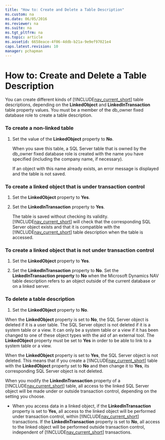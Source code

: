 ```yaml
---
title: "How to: Create and Delete a Table Description"
ms.custom: na
ms.date: 06/05/2016
ms.reviewer: na
ms.suite: na
ms.tgt_pltfrm: na
ms.topic: article
ms.assetid: 6658eace-4f06-4ddb-b21a-9e9ef97021e4
caps.latest.revision: 10
manager: pchapman
---
```

# How to: Create and Delete a Table Description
You can create different kinds of [!INCLUDE[nav_current_short](includes/nav_current_short_md.md)] table descriptions, depending on the **LinkedObject** and **LinkedInTransaction** table property values. You must be a member of the db\_owner fixed database role to create a table description.  
  
### To create a non\-linked table  
  
1.  Set the value of the **LinkedObject** property to **No**.  
  
     When you save this table, a SQL Server table that is owned by the db\_owner fixed database role is created with the name you have specified \(including the company name, if necessary\).  
  
     If an object with this name already exists, an error message is displayed and the table is not saved.  
  
### To create a linked object that is under transaction control  
  
1.  Set the **LinkedObject** property to **Yes**.  
  
2.  Set the **LinkedInTransaction** property to **Yes**.  
  
     The table is saved without checking its validity. [!INCLUDE[nav_current_short](includes/nav_current_short_md.md)] will check that the corresponding SQL Server object exists and that it is compatible with the [!INCLUDE[nav_current_short](includes/nav_current_short_md.md)] table description when the table is accessed.  
  
### To create a linked object that is not under transaction control  
  
1.  Set the **LinkedObject** property to **Yes**.  
  
2.  Set the **LinkedInTransaction** property to **No**. Set the **LinkedInTransaction property** to **No** when the Microsoft Dynamics NAV table description refers to an object outside of the current database or on a linked server.  
  
### To delete a table description  
  
1.  Set the **LinkedObject** property to **No**.  
  
 When the **LinkedObject** property is set to **No**, the SQL Server object is deleted if it is a user table. The SQL Server object is not deleted if it is a system table or a view. It can only be a system table or a view if it has been changed to one of these object types with the aid of an external tool. The **LinkedObject** property must be set to **Yes** in order to be able to link to a system table or a view.  
  
 When the **LinkedObject** property is set to **Yes**, the SQL Server object is not deleted. This means that if you create a [!INCLUDE[nav_current_short](includes/nav_current_short_md.md)] table with the **LinkedObject** property set to **No** and then change it to **Yes**, its corresponding SQL Server object is not deleted.  
  
 When you modify the **LinkedInTransaction** property of a [!INCLUDE[nav_current_short](includes/nav_current_short_md.md)] table, all access to the linked SQL Server object will be made under or outside transaction control, depending on the setting you choose.  
  
-   When you access data in a linked object, if the **LinkedInTransaction** property is set to **Yes**, all access to the linked object will be performed under transaction control, within [!INCLUDE[nav_current_short](includes/nav_current_short_md.md)] transactions. If the **LinkedInTransaction** property is set to **No**, all access to the linked object will be performed outside transaction control, independent of [!INCLUDE[nav_current_short](includes/nav_current_short_md.md)] transactions.